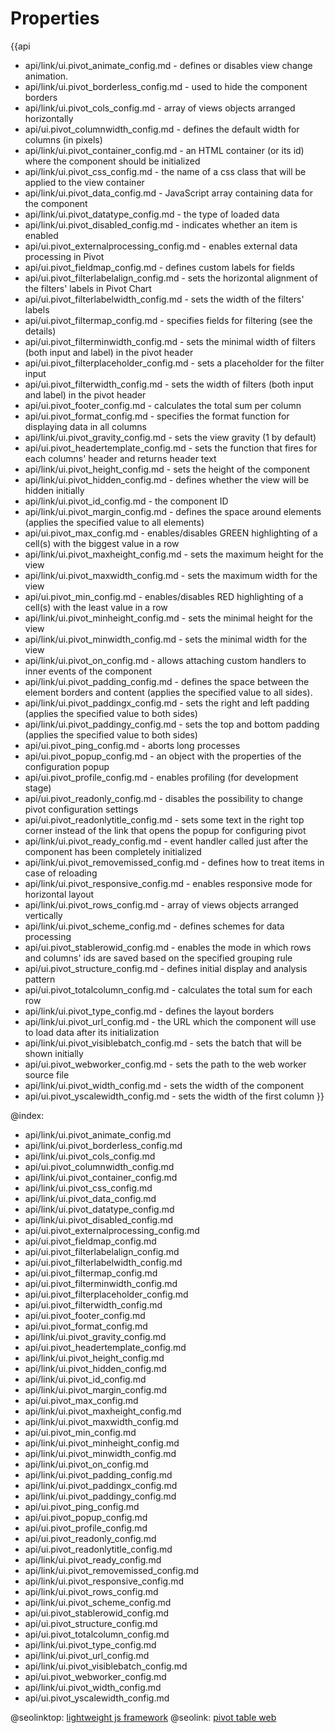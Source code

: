 Properties
==========

{{api
- api/link/ui.pivot_animate_config.md - defines or disables view change animation.
- api/link/ui.pivot_borderless_config.md - used to hide the component borders
- api/link/ui.pivot_cols_config.md - array of views objects arranged horizontally
- api/ui.pivot_columnwidth_config.md - defines the default width for columns (in pixels)
- api/link/ui.pivot_container_config.md - an HTML container (or its id) where the component should be initialized
- api/link/ui.pivot_css_config.md - the name of a css class that will be applied to the view container
- api/link/ui.pivot_data_config.md - JavaScript array containing data for the component
- api/link/ui.pivot_datatype_config.md - the type of loaded data
- api/link/ui.pivot_disabled_config.md - indicates whether an item is enabled
- api/ui.pivot_externalprocessing_config.md - enables external data processing in Pivot
- api/ui.pivot_fieldmap_config.md - defines custom labels for fields
- api/ui.pivot_filterlabelalign_config.md - sets the horizontal alignment of the filters' labels in Pivot Chart
- api/ui.pivot_filterlabelwidth_config.md - sets the width of the filters' labels
- api/ui.pivot_filtermap_config.md - specifies fields for filtering (see the details)
- api/ui.pivot_filterminwidth_config.md - sets the minimal width of filters (both input and label) in the pivot header
- api/ui.pivot_filterplaceholder_config.md - sets a placeholder for the filter input
- api/ui.pivot_filterwidth_config.md - sets the width of filters (both input and label) in the pivot header
- api/ui.pivot_footer_config.md - calculates the total sum per column
- api/ui.pivot_format_config.md - specifies the format function for displaying data in all columns
- api/link/ui.pivot_gravity_config.md - sets the view gravity (1 by default)
- api/ui.pivot_headertemplate_config.md - sets the function that fires for each columns' header and returns header text
- api/link/ui.pivot_height_config.md - sets the height of the component
- api/link/ui.pivot_hidden_config.md - defines whether the view will be hidden initially
- api/link/ui.pivot_id_config.md - the component ID
- api/link/ui.pivot_margin_config.md - defines the space around elements (applies the specified value to all elements)
- api/ui.pivot_max_config.md - enables/disables GREEN highlighting of a cell(s) with the biggest value in a row
- api/link/ui.pivot_maxheight_config.md - sets the maximum height for the view
- api/link/ui.pivot_maxwidth_config.md - sets the maximum width for the view
- api/ui.pivot_min_config.md - enables/disables RED highlighting of a cell(s) with the least value in a row
- api/link/ui.pivot_minheight_config.md - sets the minimal height for the view
- api/link/ui.pivot_minwidth_config.md - sets the minimal width for the view
- api/link/ui.pivot_on_config.md - allows attaching custom handlers to inner events of the component
- api/link/ui.pivot_padding_config.md - defines the space between the element borders and content (applies the specified value to all sides).
- api/link/ui.pivot_paddingx_config.md - sets the right and left padding (applies the specified value to both sides)
- api/link/ui.pivot_paddingy_config.md - sets the top and bottom padding (applies the specified value to both sides)
- api/ui.pivot_ping_config.md - aborts long processes
- api/ui.pivot_popup_config.md - an object with the properties of the configuration popup
- api/ui.pivot_profile_config.md - enables profiling (for development stage)
- api/ui.pivot_readonly_config.md - disables the possibility to change pivot configuration settings
- api/ui.pivot_readonlytitle_config.md - sets some text in the right top corner instead of the link that opens the popup for configuring pivot
- api/link/ui.pivot_ready_config.md - event handler called just after the component has been completely initialized
- api/link/ui.pivot_removemissed_config.md - defines how to treat items in case of reloading
- api/link/ui.pivot_responsive_config.md - enables responsive mode for horizontal layout
- api/link/ui.pivot_rows_config.md - array of views objects arranged vertically
- api/link/ui.pivot_scheme_config.md - defines schemes for data processing
- api/ui.pivot_stablerowid_config.md - enables the mode in which rows and columns' ids are saved based on the specified grouping rule
- api/ui.pivot_structure_config.md - defines initial display and analysis pattern
- api/ui.pivot_totalcolumn_config.md - calculates the total sum for each row
- api/link/ui.pivot_type_config.md - defines the layout borders
- api/link/ui.pivot_url_config.md - the URL which the component will use to load data after its initialization
- api/link/ui.pivot_visiblebatch_config.md - sets the batch that will be shown initially
- api/ui.pivot_webworker_config.md - sets the path to the web worker source file
- api/link/ui.pivot_width_config.md - sets the width of the component
- api/ui.pivot_yscalewidth_config.md - sets the width of the first column
}}

@index:
- api/link/ui.pivot_animate_config.md
- api/link/ui.pivot_borderless_config.md
- api/link/ui.pivot_cols_config.md
- api/ui.pivot_columnwidth_config.md
- api/link/ui.pivot_container_config.md
- api/link/ui.pivot_css_config.md
- api/link/ui.pivot_data_config.md
- api/link/ui.pivot_datatype_config.md
- api/link/ui.pivot_disabled_config.md
- api/ui.pivot_externalprocessing_config.md
- api/ui.pivot_fieldmap_config.md
- api/ui.pivot_filterlabelalign_config.md
- api/ui.pivot_filterlabelwidth_config.md
- api/ui.pivot_filtermap_config.md
- api/ui.pivot_filterminwidth_config.md
- api/ui.pivot_filterplaceholder_config.md
- api/ui.pivot_filterwidth_config.md
- api/ui.pivot_footer_config.md
- api/ui.pivot_format_config.md
- api/link/ui.pivot_gravity_config.md
- api/ui.pivot_headertemplate_config.md
- api/link/ui.pivot_height_config.md
- api/link/ui.pivot_hidden_config.md
- api/link/ui.pivot_id_config.md
- api/link/ui.pivot_margin_config.md
- api/ui.pivot_max_config.md
- api/link/ui.pivot_maxheight_config.md
- api/link/ui.pivot_maxwidth_config.md
- api/ui.pivot_min_config.md
- api/link/ui.pivot_minheight_config.md
- api/link/ui.pivot_minwidth_config.md
- api/link/ui.pivot_on_config.md
- api/link/ui.pivot_padding_config.md
- api/link/ui.pivot_paddingx_config.md
- api/link/ui.pivot_paddingy_config.md
- api/ui.pivot_ping_config.md
- api/ui.pivot_popup_config.md
- api/ui.pivot_profile_config.md
- api/ui.pivot_readonly_config.md
- api/ui.pivot_readonlytitle_config.md
- api/link/ui.pivot_ready_config.md
- api/link/ui.pivot_removemissed_config.md
- api/link/ui.pivot_responsive_config.md
- api/link/ui.pivot_rows_config.md
- api/link/ui.pivot_scheme_config.md
- api/ui.pivot_stablerowid_config.md
- api/ui.pivot_structure_config.md
- api/ui.pivot_totalcolumn_config.md
- api/link/ui.pivot_type_config.md
- api/link/ui.pivot_url_config.md
- api/link/ui.pivot_visiblebatch_config.md
- api/ui.pivot_webworker_config.md
- api/link/ui.pivot_width_config.md
- api/ui.pivot_yscalewidth_config.md



@seolinktop: [lightweight js framework](https://webix.com)
@seolink: [pivot table web](https://webix.com/pivot/)